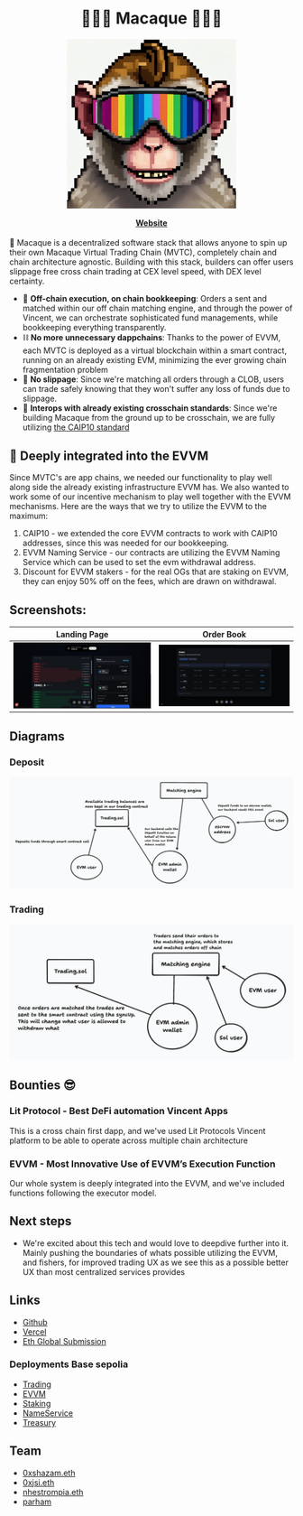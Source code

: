 <h1 align="center">
🐒🐒🐒 Macaque 🐒🐒🐒
</h1>

<h4 align="center">
  <p align="center">
    <img src="./assets/Logo.jpg" alt="Logo" width="300" height="auto">
  </p>
  <a href="https://sloths-warsaw.vercel.app/">Website</a>
</h4>

🐒 Macaque is a decentralized software stack that allows anyone to spin up their own Macaque Virtual Trading Chain (MVTC), completely chain and chain architecture agnostic. Building with this stack, builders can offer users slippage free cross chain trading at CEX level speed, with DEX level certainty.

- 💅 **Off-chain execution, on chain bookkeeping**: Orders a sent and matched within our off chain matching engine, and through the power of Vincent, we can orchestrate sophisticated fund managements, while bookkeeping everything transparently.
- ⛓️ **No more unnecessary dappchains**: Thanks to the power of EVVM, each MVTC is deployed as a virtual blockchain within a smart contract, running on an already existing EVM, minimizing the ever growing chain fragmentation problem
- 🤑 **No slippage**: Since we're matching all orders through a CLOB, users can trade safely knowing that they won't suffer any loss of funds due to slippage.
- 🌉 **Interops with already existing crosschain standards**: Since we're building Macaque from the ground up to be crosschain, we are fully utilizing [the CAIP10 standard](https://chainagnostic.org/CAIPs/caip-10)

## 🪏 Deeply integrated into the EVVM

Since MVTC's are app chains, we needed our functionality to play well along side the already existing infrastructure EVVM has. We also wanted to work some of our incentive mechanism to play well together with the EVVM mechanisms. Here are the ways that we try to utilize the EVVM to the maximum:
1. CAIP10 - we extended the core EVVM contracts to work with CAIP10 addresses, since this was needed for our bookkeeping.
2. EVVM Naming Service - our contracts are utilizing the EVVM Naming Service which can be used to set the evm withdrawal address.
3. Discount for EVVM stakers - for the real OGs that are staking on EVVM, they can enjoy 50% off on the fees, which are drawn on withdrawal.

## Screenshots:
| Landing Page                      | Order Book                        |
| --------------------------------- | --------------------------------- |
| ![deposit](assets/Screen1.jpg)    | ![trading](assets/Screen2.jpg)    |


## Diagrams
### Deposit
![deposit](assets/Deposit.png)

### Trading
![trading](assets/Trading.png)

## Bounties 😎

### Lit Protocol - Best DeFi automation Vincent Apps
This is a cross chain first dapp, and we've used Lit Protocols Vincent platform to be able to operate across multiple chain architecture

### EVVM - Most Innovative Use of EVVM’s Execution Function
Our whole system is deeply integrated into the EVVM, and we've included functions following the executor model.

## Next steps

- We're excited about this tech and would love to deepdive further into it. Mainly pushing the boundaries of whats possible utilizing the EVVM, and fishers, for improved trading UX as we see this as a possible better UX than most centralized services provides

## Links

- [Github](https://github.com/ETHOnline2025)
- [Vercel]()
- [Eth Global Submission](https://ethglobal.com/showcase/macaque-dnymr)

### Deployments Base sepolia
- [Trading](https://sepolia.basescan.org/address/0x0b4aec45bb5f3f70cc6cdb9771c850ff20d812a4)
- [EVVM](https://sepolia.basescan.org/address/0x934df9734a2f18f68714e627d80d1b4caea9f9aa)
- [Staking](https://sepolia.basescan.org/address/0xdc7d06ac7dcdb73bcdb79dadc20ab971d83539c3)
- [NameService](https://sepolia.basescan.org/address/0x456773190f3b3447a4885655df6a1bfcb0c4dbfe)
- [Treasury](https://sepolia.basescan.org/address/0xd120f54bd13c41e95b032dbd42f89c1a4f6c53bb)

## Team

- [0xshazam.eth](https://x.com/0xshazam)
- [0xjsi.eth](https://x.com/0xjsieth)
- [nhestrompia.eth](https://x.com/nhestrompia)
- [parham](https://x.com/khodedawsh)
